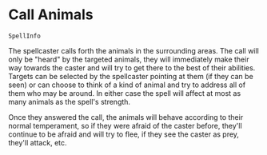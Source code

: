 # Call Animals

`SpellInfo`

The spellcaster calls forth the animals in the surrounding areas. The call will only be "heard" by the targeted animals, they will immediately make their way towards the caster and will try to get there to the best of their abilities. Targets can be selected by the spellcaster pointing at them (if they can be seen) or can choose to think of a kind of animal and try to address all of them who may be around. In either case the spell will affect at most as many animals as the spell's strength.

Once they answered the call, the animals will behave according to their normal temperament, so if they were afraid of the caster before, they'll continue to be afraid and will try to flee, if they see the caster as prey, they'll attack, etc.
